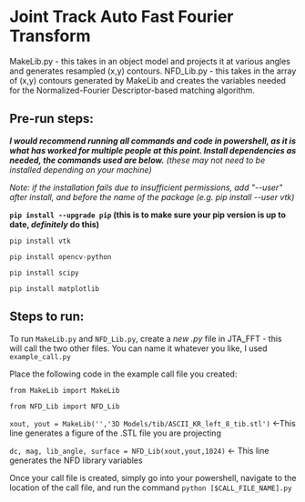 # Joint Track Auto Fast Fourier Transform
MakeLib.py - this takes in an object model and projects it at various angles and generates resampled (x,y) contours.
NFD_Lib.py - this takes in the array of (x,y) contours generated by MakeLib and creates the variables needed for the Normalized-Fourier Descriptor-based matching algorithm.

## Pre-run steps:
***I would recommend running all commands and code in powershell, as it is what has worked for multiple people at this point. Install dependencies as needed, the commands used are below.*** 
*(these may not need to be installed depending on your machine)*

*Note: if the installation fails due to insufficient permissions, add "--user" after install, and before the name of the package (e.g. pip install --user vtk)*

**`pip install --upgrade pip` (this is to make sure your pip version is up to date, ***definitely*** do this)**

`pip install vtk`

`pip install opencv-python`

`pip install scipy`

`pip install matplotlib`

## Steps to run:

To run `MakeLib.py` and `NFD_Lib.py`, create a *new .py* file in JTA_FFT - this will call the two other files. You can name it whatever you like, I used `example_call.py`

Place the following code in the example call file you created:

`from MakeLib import MakeLib`

`from NFD_Lib import NFD_Lib`

`xout, yout = MakeLib('','3D Models/tib/ASCII_KR_left_8_tib.stl')` <-This line generates a figure of the .STL file you are projecting

`dc, mag, lib_angle, surface = NFD_Lib(xout,yout,1024)` <- This line generates the NFD library variables

Once your call file is created, simply go into your powershell, navigate to the location of the call file, and run the command `python [$CALL_FILE_NAME].py`